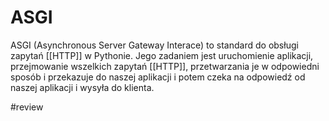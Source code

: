 # ASGI

ASGI (Asynchronous Server Gateway Interace) to standard do obsługi zapytań [[HTTP]] w Pythonie. Jego zadaniem jest uruchomienie aplikacji, przejmowanie wszelkich zapytań [[HTTP]], przetwarzania je w odpowiedni sposób i przekazuje do naszej aplikacji i potem czeka na odpowiedź od naszej aplikacji i wysyła do klienta.


#review